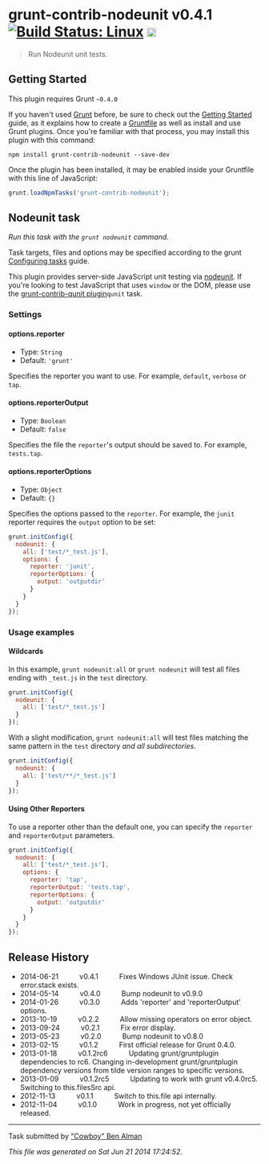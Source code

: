 # grunt-contrib-nodeunit v0.4.1 [![Build Status: Linux](https://travis-ci.org/gruntjs/grunt-contrib-nodeunit.png?branch=master)](https://travis-ci.org/gruntjs/grunt-contrib-nodeunit) <a href="https://ci.appveyor.com/project/gruntjs/grunt-contrib-nodeunit"><img src="https://ci.appveyor.com/api/projects/status/8526qwiyaavbfbxh/branch/master" alt="Build Status: Windows" height="18" /></a>

> Run Nodeunit unit tests.



## Getting Started
This plugin requires Grunt `~0.4.0`

If you haven't used [Grunt](http://gruntjs.com/) before, be sure to check out the [Getting Started](http://gruntjs.com/getting-started) guide, as it explains how to create a [Gruntfile](http://gruntjs.com/sample-gruntfile) as well as install and use Grunt plugins. Once you're familiar with that process, you may install this plugin with this command:

```shell
npm install grunt-contrib-nodeunit --save-dev
```

Once the plugin has been installed, it may be enabled inside your Gruntfile with this line of JavaScript:

```js
grunt.loadNpmTasks('grunt-contrib-nodeunit');
```




## Nodeunit task
_Run this task with the `grunt nodeunit` command._

Task targets, files and options may be specified according to the grunt [Configuring tasks](http://gruntjs.com/configuring-tasks) guide.

This plugin provides server-side JavaScript unit testing via [nodeunit](https://github.com/caolan/nodeunit/). If you're looking to test JavaScript that uses `window` or the DOM, please use the [grunt-contrib-qunit plugin](https://github.com/gruntjs/grunt-contrib-qunit)`qunit` task.

### Settings

#### options.reporter
* Type: `String`  
* Default: `'grunt'`  

Specifies the reporter you want to use. For example, `default`, `verbose` or `tap`.

#### options.reporterOutput
* Type: `Boolean`  
* Default: `false`  

Specifies the file the `reporter`'s output should be saved to. For example, `tests.tap`.

#### options.reporterOptions
* Type: `Object`
* Default: `{}`

Specifies the options passed to the `reporter`.  For example, the `junit` reporter requires the `output` option
to be set:

```js
grunt.initConfig({
  nodeunit: {
    all: ['test/*_test.js'],
    options: {
      reporter: 'junit',
      reporterOptions: {
        output: 'outputdir'
      }
    }
  }
});
```

### Usage examples

#### Wildcards

In this example, `grunt nodeunit:all` or `grunt nodeunit` will test all files ending with `_test.js` in the `test` directory.

```js
grunt.initConfig({
  nodeunit: {
    all: ['test/*_test.js']
  }
});
```

With a slight modification, `grunt nodeunit:all` will test files matching the same pattern in the `test` directory _and all subdirectories_.

```js
grunt.initConfig({
  nodeunit: {
    all: ['test/**/*_test.js']
  }
});
```

#### Using Other Reporters

To use a reporter other than the default one, you can specify the `reporter` and `reporterOutput` parameters.

```js
grunt.initConfig({
  nodeunit: {
    all: ['test/*_test.js'],
    options: {
      reporter: 'tap',
      reporterOutput: 'tests.tap',
      reporterOptions: {
        output: 'outputdir'
      }
    }
  }
});
```


## Release History

 * 2014-06-21   v0.4.1   Fixes Windows JUnit issue. Check error.stack exists.
 * 2014-05-14   v0.4.0   Bump nodeunit to v0.9.0
 * 2014-01-26   v0.3.0   Adds 'reporter' and 'reporterOutput' options.
 * 2013-10-19   v0.2.2   Allow missing operators on error object.
 * 2013-09-24   v0.2.1   Fix error display.
 * 2013-05-23   v0.2.0   Bump nodeunit to v0.8.0
 * 2013-02-15   v0.1.2   First official release for Grunt 0.4.0.
 * 2013-01-18   v0.1.2rc6   Updating grunt/gruntplugin dependencies to rc6. Changing in-development grunt/gruntplugin dependency versions from tilde version ranges to specific versions.
 * 2013-01-09   v0.1.2rc5   Updating to work with grunt v0.4.0rc5. Switching to this.filesSrc api.
 * 2012-11-13   v0.1.1   Switch to this.file api internally.
 * 2012-11-04   v0.1.0   Work in progress, not yet officially released.

---

Task submitted by ["Cowboy" Ben Alman](http://benalman.com)

*This file was generated on Sat Jun 21 2014 17:24:52.*

